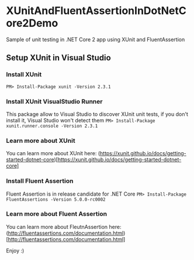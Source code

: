# XUnitAndFluentAssertionInDotNetCore2Demo
Sample of unit testing in .NET Core 2 app using XUnit and FluentAssertion

## Setup XUnit in Visual Studio

### Install XUnit
``PM> Install-Package xunit -Version 2.3.1``

### Install XUnit VisualStudio Runner
This package allow to Visual Studio to discover XUnit unit tests, if you don't install it, Visual Studio won't detect them
``PM> Install-Package xunit.runner.console -Version 2.3.1``

### Learn more about XUnit
You can learn more about XUnit here: (https://xunit.github.io/docs/getting-started-dotnet-core)[https://xunit.github.io/docs/getting-started-dotnet-core]

### Install Fluent Assertion
Fluent Assertion is in release candidate for .NET Core
``PM> Install-Package FluentAssertions -Version 5.0.0-rc0002``

### Learn more about Fluent Assertion
You can learn more about FleutnAssertion here: (http://fluentassertions.com/documentation.html)[http://fluentassertions.com/documentation.html]

Enjoy :)
